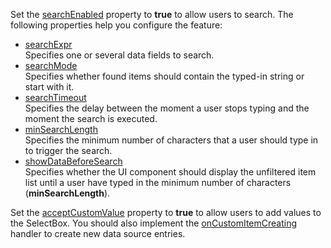 Set the [searchEnabled](/Documentation/ApiReference/UI_Components/dxSelectBox/Configuration/#searchEnabled) property to **true** to allow users to search. The following properties help you configure the feature:

- [searchExpr](/Documentation/ApiReference/UI_Components/dxSelectBox/Configuration/#searchExpr)   
Specifies one or several data fields to search.
- [searchMode](/Documentation/ApiReference/UI_Components/dxSelectBox/Configuration/#searchMode)    
Specifies whether found items should contain the typed-in string or start with it.
- [searchTimeout](/Documentation/ApiReference/UI_Components/dxSelectBox/Configuration/#searchTimeout)      
Specifies the delay between the moment a user stops typing and the moment the search is executed.    
- [minSearchLength](/Documentation/ApiReference/UI_Components/dxSelectBox/Configuration/#minSearchLength)      
Specifies the minimum number of characters that a user should type in to trigger the search.
- [showDataBeforeSearch](/Documentation/ApiReference/UI_Components/dxSelectBox/Configuration/#showDataBeforeSearch)        
Specifies whether the UI component should display the unfiltered item list until a user have typed in the minimum number of characters (**minSearchLength**).

Set the [acceptCustomValue](/Documentation/ApiReference/UI_Components/dxSelectBox/Configuration/#acceptCustomValue) property to **true** to allow users to add values to the SelectBox. You should also implement the [onCustomItemCreating](/Documentation/ApiReference/UI_Components/dxSelectBox/Configuration/#onCustomItemCreating) handler to create new data source entries.